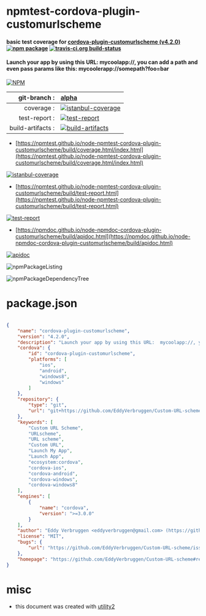 # npmtest-cordova-plugin-customurlscheme

#### basic test coverage for  [cordova-plugin-customurlscheme (v4.2.0)](https://github.com/EddyVerbruggen/Custom-URL-scheme#readme)  [![npm package](https://img.shields.io/npm/v/npmtest-cordova-plugin-customurlscheme.svg?style=flat-square)](https://www.npmjs.org/package/npmtest-cordova-plugin-customurlscheme) [![travis-ci.org build-status](https://api.travis-ci.org/npmtest/node-npmtest-cordova-plugin-customurlscheme.svg)](https://travis-ci.org/npmtest/node-npmtest-cordova-plugin-customurlscheme)

#### Launch your app by using this URL:  mycoolapp://, you can add a path and even pass params like this: mycoolerapp://somepath?foo=bar

[![NPM](https://nodei.co/npm/cordova-plugin-customurlscheme.png?downloads=true&downloadRank=true&stars=true)](https://www.npmjs.com/package/cordova-plugin-customurlscheme)

| git-branch : | [alpha](https://github.com/npmtest/node-npmtest-cordova-plugin-customurlscheme/tree/alpha)|
|--:|:--|
| coverage : | [![istanbul-coverage](https://npmtest.github.io/node-npmtest-cordova-plugin-customurlscheme/build/coverage.badge.svg)](https://npmtest.github.io/node-npmtest-cordova-plugin-customurlscheme/build/coverage.html/index.html)|
| test-report : | [![test-report](https://npmtest.github.io/node-npmtest-cordova-plugin-customurlscheme/build/test-report.badge.svg)](https://npmtest.github.io/node-npmtest-cordova-plugin-customurlscheme/build/test-report.html)|
| build-artifacts : | [![build-artifacts](https://npmtest.github.io/node-npmtest-cordova-plugin-customurlscheme/glyphicons_144_folder_open.png)](https://github.com/npmtest/node-npmtest-cordova-plugin-customurlscheme/tree/gh-pages/build)|

- [https://npmtest.github.io/node-npmtest-cordova-plugin-customurlscheme/build/coverage.html/index.html](https://npmtest.github.io/node-npmtest-cordova-plugin-customurlscheme/build/coverage.html/index.html)

[![istanbul-coverage](https://npmtest.github.io/node-npmtest-cordova-plugin-customurlscheme/build/screenCapture.buildCi.browser.%252Ftmp%252Fbuild%252Fcoverage.lib.html.png)](https://npmtest.github.io/node-npmtest-cordova-plugin-customurlscheme/build/coverage.html/index.html)

- [https://npmtest.github.io/node-npmtest-cordova-plugin-customurlscheme/build/test-report.html](https://npmtest.github.io/node-npmtest-cordova-plugin-customurlscheme/build/test-report.html)

[![test-report](https://npmtest.github.io/node-npmtest-cordova-plugin-customurlscheme/build/screenCapture.buildCi.browser.%252Ftmp%252Fbuild%252Ftest-report.html.png)](https://npmtest.github.io/node-npmtest-cordova-plugin-customurlscheme/build/test-report.html)

- [https://npmdoc.github.io/node-npmdoc-cordova-plugin-customurlscheme/build/apidoc.html](https://npmdoc.github.io/node-npmdoc-cordova-plugin-customurlscheme/build/apidoc.html)

[![apidoc](https://npmdoc.github.io/node-npmdoc-cordova-plugin-customurlscheme/build/screenCapture.buildCi.browser.%252Ftmp%252Fbuild%252Fapidoc.html.png)](https://npmdoc.github.io/node-npmdoc-cordova-plugin-customurlscheme/build/apidoc.html)

![npmPackageListing](https://npmtest.github.io/node-npmtest-cordova-plugin-customurlscheme/build/screenCapture.npmPackageListing.svg)

![npmPackageDependencyTree](https://npmtest.github.io/node-npmtest-cordova-plugin-customurlscheme/build/screenCapture.npmPackageDependencyTree.svg)



# package.json

```json

{
    "name": "cordova-plugin-customurlscheme",
    "version": "4.2.0",
    "description": "Launch your app by using this URL:  mycoolapp://, you can add a path and even pass params like this: mycoolerapp://somepath?foo=bar",
    "cordova": {
        "id": "cordova-plugin-customurlscheme",
        "platforms": [
            "ios",
            "android",
            "windows8",
            "windows"
        ]
    },
    "repository": {
        "type": "git",
        "url": "git+https://github.com/EddyVerbruggen/Custom-URL-scheme.git"
    },
    "keywords": [
        "Custom URL Scheme",
        "URLscheme",
        "URL scheme",
        "Custom URL",
        "Launch My App",
        "Launch App",
        "ecosystem:cordova",
        "cordova-ios",
        "cordova-android",
        "cordova-windows",
        "cordova-windows8"
    ],
    "engines": [
        {
            "name": "cordova",
            "version": ">=3.0.0"
        }
    ],
    "author": "Eddy Verbruggen <eddyverbruggen@gmail.com> (https://github.com/EddyVerbruggen)",
    "license": "MIT",
    "bugs": {
        "url": "https://github.com/EddyVerbruggen/Custom-URL-scheme/issues"
    },
    "homepage": "https://github.com/EddyVerbruggen/Custom-URL-scheme#readme"
}
```



# misc
- this document was created with [utility2](https://github.com/kaizhu256/node-utility2)
